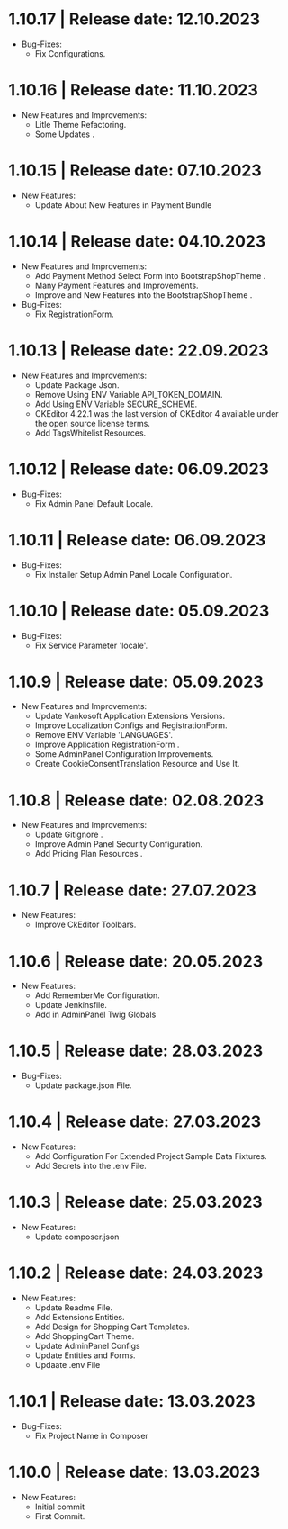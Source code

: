 1.10.17	|	Release date: **12.10.2023**
============================================
* Bug-Fixes:
  - Fix Configurations.


1.10.16	|	Release date: **11.10.2023**
============================================
* New Features and Improvements:
  - Litle Theme Refactoring.
  - Some Updates .


1.10.15	|	Release date: **07.10.2023**
============================================
* New Features:
  - Update About New Features in Payment Bundle


1.10.14	|	Release date: **04.10.2023**
============================================
* New Features and Improvements:
  - Add Payment Method Select Form into BootstrapShopTheme .
  - Many Payment Features and Improvements.
  - Improve and New Features into the BootstrapShopTheme .
* Bug-Fixes:
  - Fix RegistrationForm.


1.10.13	|	Release date: **22.09.2023**
============================================
* New Features and Improvements:
  - Update Package Json.
  - Remove Using ENV Variable API_TOKEN_DOMAIN.
  - Add Using ENV Variable SECURE_SCHEME.
  - CKEditor 4.22.1 was the last version of CKEditor 4 available under the open source license terms.
  - Add TagsWhitelist Resources.


1.10.12	|	Release date: **06.09.2023**
============================================
* Bug-Fixes:
  - Fix Admin Panel Default Locale.


1.10.11	|	Release date: **06.09.2023**
============================================
* Bug-Fixes:
  - Fix Installer Setup Admin Panel  Locale Configuration.


1.10.10	|	Release date: **05.09.2023**
============================================
* Bug-Fixes:
  - Fix Service Parameter 'locale'.


1.10.9	|	Release date: **05.09.2023**
============================================
* New Features and Improvements:
  - Update Vankosoft Application Extensions Versions.
  - Improve Localization Configs and RegistrationForm.
  - Remove ENV Variable 'LANGUAGES'.
  - Improve Application RegistrationForm .
  - Some AdminPanel Configuration Improvements.
  - Create CookieConsentTranslation Resource and Use It.


1.10.8	|	Release date: **02.08.2023**
============================================
* New Features and Improvements:
  - Update Gitignore .
  - Improve Admin Panel Security Configuration.
  - Add Pricing Plan Resources .


1.10.7	|	Release date: **27.07.2023**
============================================
* New Features:
  - Improve CkEditor Toolbars.


1.10.6	|	Release date: **20.05.2023**
============================================
* New Features:
  - Add RememberMe Configuration.
  - Update Jenkinsfile.
  - Add in AdminPanel Twig Globals


1.10.5	|	Release date: **28.03.2023**
============================================
* Bug-Fixes:
  - Update package.json File.


1.10.4	|	Release date: **27.03.2023**
============================================
* New Features:
  - Add Configuration For Extended Project Sample Data Fixtures.
  - Add Secrets into the .env File.


1.10.3	|	Release date: **25.03.2023**
============================================
* New Features:
  - Update composer.json


1.10.2	|	Release date: **24.03.2023**
============================================
* New Features:
  - Update Readme File.
  - Add Extensions Entities.
  - Add Design for Shopping Cart Templates.
  - Add ShoppingCart Theme.
  - Update AdminPanel Configs
  - Update Entities and Forms.
  - Updaate .env File


1.10.1	|	Release date: **13.03.2023**
============================================
* Bug-Fixes:
  - Fix Project Name in Composer


1.10.0	|	Release date: **13.03.2023**
============================================
* New Features:
  - Initial commit
  - First Commit.


